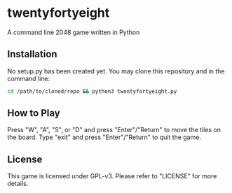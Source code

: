 # twentyfortyeight
A command line 2048 game written in Python

## Installation
No setup.py has been created yet. You may clone this repository and in the command line:
```bash
cd /path/to/cloned/repo && python3 twentyfortyeight.py
```

## How to Play
Press "W", "A", "S", or "D" and press "Enter"/"Return" to move the tiles on the board. Type "exit" and press "Enter"/"Return" to quit the game.

## License
This game is licensed under GPL-v3. Please refer to "LICENSE" for more details.

